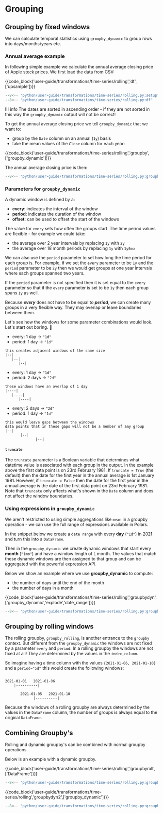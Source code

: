 # Grouping

## Grouping by fixed windows

We can calculate temporal statistics using `groupby_dynamic` to group rows into days/months/years etc.

### Annual average example

In following simple example we calculate the annual average closing price of Apple stock prices. We first load the data from CSV:

{{code_block('user-guide/transformations/time-series/rolling','df',['upsample'])}}

```python exec="on" result="text" session="user-guide/transformations/ts/rolling"
--8<-- "python/user-guide/transformations/time-series/rolling.py:setup"
--8<-- "python/user-guide/transformations/time-series/rolling.py:df"
```

!!! info 
    The dates are sorted in ascending order - if they are not sorted in this way the `groupby_dynamic` output will not be correct!

To get the annual average closing price we tell `groupby_dynamic` that we want to:

- group by the `Date` column on an annual (`1y`) basis
- take the mean values of the `Close` column for each year:

{{code_block('user-guide/transformations/time-series/rolling','groupby',['groupby_dynamic'])}}

The annual average closing price is then:

```python exec="on" result="text" session="user-guide/transformations/ts/rolling"
--8<-- "python/user-guide/transformations/time-series/rolling.py:groupby"
```

### Parameters for `groupby_dynamic`

A dynamic window is defined by a:

- **every**: indicates the interval of the window
- **period**: indicates the duration of the window
- **offset**: can be used to offset the start of the windows

The value for `every` sets how often the groups start. The time period values are flexible - for example we could take:

- the average over 2 year intervals by replacing `1y` with `2y`
- the average over 18 month periods by replacing `1y` with `1y6mo`

We can also use the `period` parameter to set how long the time period for each group is. For example, if we set the `every` parameter to be `1y` and the `period` parameter to be `2y` then we would get groups at one year intervals where each groups spanned two years.

If the `period` parameter is not specified then it is set equal to the `every` parameter so that if the `every` parameter is set to be `1y` then each group spans `1y` as well.

Because _**every**_ does not have to be equal to _**period**_, we can create many groups in a very flexible way. They may overlap
or leave boundaries between them.

Let's see how the windows for some parameter combinations would look. Let's start out boring. 🥱

>

- every: 1 day -> `"1d"`
- period: 1 day -> `"1d"`

```text
this creates adjacent windows of the same size
|--|
   |--|
      |--|
```

>

- every: 1 day -> `"1d"`
- period: 2 days -> `"2d"`

```text
these windows have an overlap of 1 day
|----|
   |----|
      |----|
```

>

- every: 2 days -> `"2d"`
- period: 1 day -> `"1d"`

```text
this would leave gaps between the windows
data points that in these gaps will not be a member of any group
|--|
       |--|
              |--|
```

#### `truncate`

The `truncate` parameter is a Boolean variable that determines what datetime value is associated with each group in the output. In the example above the first data point is on 23rd February 1981. If `truncate = True` (the default) then the date for the first year in the annual average is 1st January 1981. However, if `truncate = False` then the date for the first year in the annual average is the date of the first data point on 23rd February 1981. Note that `truncate` only affects what's shown in the
`Date` column and does not affect the window boundaries.

### Using expressions in `groupby_dynamic`

We aren't restricted to using simple aggregations like `mean` in a groupby operation - we can use the full range of expressions available in Polars.

In the snippet below we create a `date range` with every **day** (`"1d"`) in 2021 and turn this into a `DataFrame`.

Then in the `groupby_dynamic` we create dynamic windows that start every **month** (`"1mo"`) and have a window length of `1` month. The values that match these dynamic windows are then assigned to that group and can be aggregated with the powerful expression API.

Below we show an example where we use **groupby_dynamic** to compute:

- the number of days until the end of the month
- the number of days in a month

{{code_block('user-guide/transformations/time-series/rolling','groupbydyn',['groupby_dynamic','explode','date_range'])}}

```python exec="on" result="text" session="user-guide/transformations/ts/rolling"
--8<-- "python/user-guide/transformations/time-series/rolling.py:groupbydyn"
```


## Grouping by rolling windows

The rolling groupby, `groupby_rolling`, is another entrance to the `groupby` context. But different from the `groupby_dynamic` the windows are
not fixed by a parameter `every` and `period`. In a rolling groupby the windows are not fixed at all! They are determined
by the values in the `index_column`.

So imagine having a time column with the values `{2021-01-06, 2021-01-10}` and a `period="5d"` this would create the following
windows:

```text

2021-01-01   2021-01-06
    |----------|

       2021-01-05   2021-01-10
             |----------|
```

Because the windows of a rolling groupby are always determined by the values in the `DataFrame` column, the number of
groups is always equal to the original `DataFrame`.

## Combining Groupby's

Rolling and dynamic groupby's can be combined with normal groupby operations.

Below is an example with a dynamic groupby.

{{code_block('user-guide/transformations/time-series/rolling','groupbyroll',['DataFrame'])}}
    
```python exec="on" result="text" session="user-guide/transformations/ts/rolling"
--8<-- "python/user-guide/transformations/time-series/rolling.py:groupbyroll"
```

{{code_block('user-guide/transformations/time-series/rolling','groupbydyn2',['groupby_dynamic'])}}

```python exec="on" result="text" session="user-guide/transformations/ts/rolling"
--8<-- "python/user-guide/transformations/time-series/rolling.py:groupbydyn2"
```
